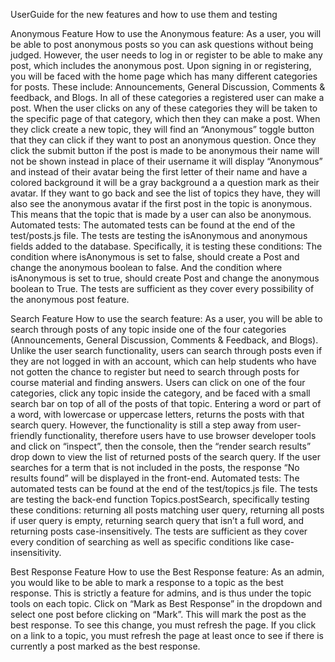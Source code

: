 UserGuide for the new features and how to use them and testing 

Anonymous Feature
How to use the Anonymous feature: 
As a user, you will be able to post anonymous posts so you can ask questions without being judged. However, the user needs to log in or register to be able to make any post, which includes the anonymous post. Upon signing in or registering, you will be faced with the home page which has many different categories for posts. These include: Announcements, General Discussion, Comments & feedback, and Blogs. In all of these categories a registered user can make a post. When the user clicks on any of these categories they will be taken to the specific page of that category, which then they can make a post. When they click create a new topic, they will find an “Anonymous” toggle button that they can click if they want to post an anonymous question. Once they click the submit button if the post is made to be anonymous their name will not be shown instead in place of their username it will display “Anonymous” and instead of their avatar being the first letter of their name and have a colored background it will be a gray background a a question mark as their avatar. If they want to go back and see the list of topics they have, they will also see the anonymous avatar if the first post in the topic is anonymous. This means that the topic that is made by a user can also be anonymous. 
Automated tests: 
The automated tests can be found at the end of the test/posts.js file. The tests are testing the isAnonymous and anonymous fields added to the database. Specifically, it is testing these conditions: The condition where isAnonymous is set to false, should create a Post and change the anonymous boolean to false. And the condition where isAnonymous is set to true, should create Post and change the anonymous boolean to True. The tests are sufficient as they cover every possibility of the anonymous post feature. 



Search Feature
How to use the search feature: 
As a user, you will be able to search through posts of any topic inside one of the four categories (Announcements, General Discussion, Comments & Feedback, and Blogs). Unlike the user search functionality, users can search through posts even if they are not logged in with an account, which can help students who have not gotten the chance to register but need to search through posts for course material and finding answers. Users can click on one of the four categories, click any topic inside the category, and be faced with a small search bar on top of all of the posts of that topic. Entering a word or part of a word, with lowercase or uppercase letters, returns the posts with that search query. However, the functionality is still a step away from user-friendly functionality, therefore users have to use browser developer tools and click on “inspect”, then the console, then the “render search results” drop down to view the list of returned posts of the search query. If the user searches for a term that is not included in the posts, the response “No results found” will be displayed in the front-end.
Automated tests: 
The automated tests can be found at the end of the test/topics.js file. The tests are testing the back-end function Topics.postSearch, specifically testing these conditions: returning all posts matching user query, returning all posts if user query is empty, returning search query that isn’t a full word, and returning posts case-insensitively. The tests are sufficient as they cover every condition of searching as well as specific conditions like case-insensitivity. 

Best Response Feature
How to use the Best Response feature: 
As an admin, you would like to be able to mark a response to a topic as the best response. This is strictly a feature for admins, and is thus under the topic tools on each topic. Click on “Mark as Best Response” in the dropdown and select one post before clicking on “Mark”. This will mark the post as the best response. To see this change, you must refresh the page. If you click on a link to a topic, you must refresh the page at least once to see if there is currently a post marked as the best response.